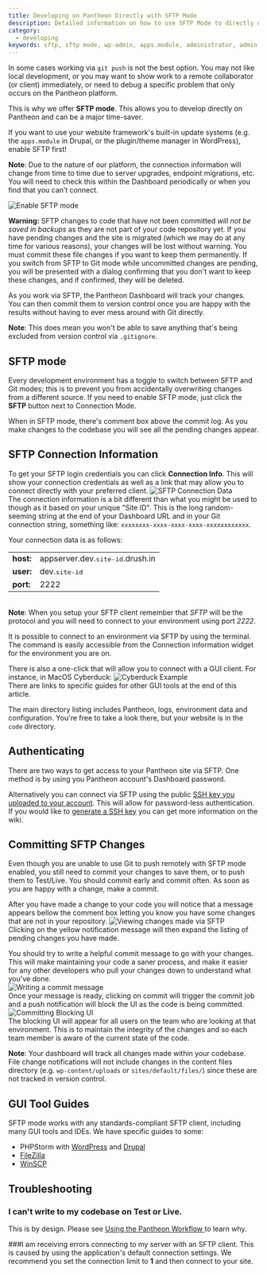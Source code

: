 ```yaml
---
title: Developing on Pantheon Directly with SFTP Mode
description: Detailed information on how to use SFTP Mode to directly develop on Pantheon site environments.
category:
  - developing
keywords: sftp, sftp mode, wp-admin, apps.module, administrator, admin, connection info, connection information, sftp connection info, sftp connection information, authenticate sftp, access denied sftp, forbidden, authentication, commit sftp changes, commit changes, develop using sftp, make changes using sftp, how to use admin
---
```

In some cases working via `git push` is not the best option. You may not like local development, or you may want to show work to a remote collaborator (or client) immediately, or need to debug a specific problem that only occurs on the Pantheon platform.

This is why we offer **SFTP mode**. This allows you to develop directly on Pantheon and can be a major time-saver.

If you want to use your website framework's built-in update systems (e.g. the <code>apps.module</code> in Drupal, or the plugin/theme manager in WordPress), enable SFTP first!

<div class="alert alert-info" role="alert">
<strong>Note</strong>: Due to the nature of our platform, the connection information will change from time to time due to server upgrades, endpoint migrations, etc. You will need to check this within the Dashboard periodically or when you find that you can’t connect.</div>

 ![Enable SFTP mode](/source/docs/assets/images/desk_images/278855.png)
<div class="alert alert-danger" role="alert"><strong>Warning:</strong> SFTP changes to code that have not been committed <em>will not be saved in backups</em> as they are not part of your code repository yet. If you have pending changes and the site is migrated (which we may do at any time for various reasons), your changes will be lost without warning. You must commit these file changes if you want to keep them permanently. If you switch from SFTP to Git mode while uncommitted changes are pending, you will be presented with a dialog confirming that you don't want to keep these changes, and if confirmed, they will be deleted.</div>

As you work via SFTP, the Pantheon  Dashboard will track your changes. You can then commit them to version control once you are happy with the results without having to ever mess around with Git directly.

<div class="alert alert-info" role="alert">
<strong>Note</strong>: This does mean you won't be able to save anything that's being excluded from version control via <code>.gitignore</code>.</div>

## SFTP mode

Every development environment has a toggle to switch between SFTP and Git modes; this is to prevent you from accidentally overwriting changes from a different source. If you need to enable SFTP mode, just click the **SFTP** button next to Connection Mode.

When in SFTP mode, there's comment box above the commit log. As you make changes to the codebase you will see all the pending changes appear.

## SFTP Connection Information

To get your SFTP login credentials you can click **Connection Info**. This will show your connection credentials as well as a link that may allow you to connect directly with your preferred client.
 ![SFTP Connection Data](/source/docs/assets/images/desk_images/278856.png)<br />
The connection information is a bit different than what you might be used to though as it based on your unique "Site ID". This is the long random-seeming string at the end of your Dashboard URL and in your Git connection string, something like: `xxxxxxxx-xxxx-xxxx-xxxx-xxxxxxxxxxxx`.

Your connection data is as follows:
<table>
<tbody>
		<tr>
			<td><b>host: </b></td>
			<td>appserver.dev.<tt>site-id</tt>.drush.in</td>
		</tr>
		<tr>
			<td><b>user: </b></td>
			<td>dev.<tt>site-id</tt>
</td>
		</tr>
		<tr>
			<td><b>port: </b></td>
			<td>2222</td>
		</tr>
	</tbody>
</table>
 


<div class="alert alert-warning" role="alert">
<strong>Note</strong>: When you setup your SFTP client remember that <em>SFTP</em> will be the protocol and you will need to connect to your environment using port <em>2222</em>.</div>

It is possible to connect to an environment via SFTP by using the terminal. The command is easily accessible from the Connection information widget for the environment you are on.

There is also a one-click that will allow you to connect with a GUI client. For instance, in MacOS Cyberduck:
 ![Cyberduck Example](/source/docs/assets/images/desk_images/278857.png)<br />
There are links to specific guides for other GUI tools at the end of this article.

The main directory listing includes Pantheon, logs, environment data and configuration. You're free to take a look there, but your website is in the `code` directory.

## Authenticating

There are two ways to get access to your Pantheon site via SFTP. One method is by using you Pantheon account's Dashboard password.  

Alternatively you can connect via SFTP using the public [SSH key you uploaded to your account](/docs/articles/users/loading-ssh-keys). This will allow for password-less authentication. If you would like to [generate a SSH key](/docs/articles/users/generating-ssh-keys) you can get more information on the wiki.

## Committing SFTP Changes

Even though you are unable to use Git to push remotely with SFTP mode enabled, you still need to commit your changes to save them, or to push them to Test/Live. You should commit early and commit often. As soon as you are happy with a change, make a commit.

After you have made a change to your code you will notice that a message appears bellow the comment box letting you know you have some changes that are not in your repository.
 ![Viewing changes made via SFTP](/source/docs/assets/images/desk_images/278859.png)<br />
Clicking on the yellow notification message will then expand the listing of pending changes you have made.

You should try to write a helpful commit message to go with your changes. This will make maintaining your code a saner process, and make it easier for any other developers who pull your changes down to understand what you've done.<br />
 ![Writing a commit message](/source/docs/assets/images/desk_images/278861.png)<br />
Once your message is ready, clicking on commit will trigger the commit job and a push notification will block the UI as the code is being committed.<br />
 ![Committing Blocking UI](/source/docs/assets/images/desk_images/278852.png)<br />
The blocking UI will appear for all users on the team who are looking at that environment. This is to maintain the integrity of the changes and so each team member is aware of the current state of the code.

<div class="alert alert-info" role="alert">
<strong>Note</strong>: Your dashboard will track all changes made within your codebase. File change notifications will not include changes in the content files directory (e.g. <code>wp-content/uploads</code> or <code>sites/default/files/</code>) since these are not tracked in version control.</div>

## GUI Tool Guides

SFTP mode works with any standards-compliant SFTP client, including many GUI tools and IDEs. We have specific guides to some:

- PHPStorm with [WordPress](/docs/articles/wordpress/configuring-phpstorm-on-pantheon-for-wordpress) and [Drupal](/docs/articles/drupal/configuring-jetbrains-phpstorm-ide-with-pantheon)
- [FileZilla](/docs/articles/local/filezilla/)
- [WinSCP](/docs/articles/local/using-winscp/)


## Troubleshooting

### I can't write to my codebase on Test or Live.

This is by design. Please see [Using the Pantheon Workflow
](/docs/articles/sites/code/using-the-pantheon-workflow#understanding-write-permissions-in-test-&-live) to learn why.

###I am receiving errors connecting to my server with an SFTP client.
This is caused by using the application's default connection settings. We recommend you set the connection limit to **1** and then connect to your site.

